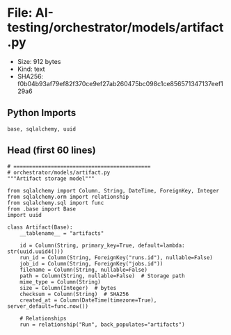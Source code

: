 # File: AI-testing/orchestrator/models/artifact.py

- Size: 912 bytes
- Kind: text
- SHA256: f0b04b93af79ef82f370ce9ef27ab260475bc098c1ce856571347137eef129a6

## Python Imports

```
base, sqlalchemy, uuid
```

## Head (first 60 lines)

```
# ============================================
# orchestrator/models/artifact.py
"""Artifact storage model"""

from sqlalchemy import Column, String, DateTime, ForeignKey, Integer
from sqlalchemy.orm import relationship
from sqlalchemy.sql import func
from .base import Base
import uuid

class Artifact(Base):
    __tablename__ = "artifacts"
    
    id = Column(String, primary_key=True, default=lambda: str(uuid.uuid4()))
    run_id = Column(String, ForeignKey("runs.id"), nullable=False)
    job_id = Column(String, ForeignKey("jobs.id"))
    filename = Column(String, nullable=False)
    path = Column(String, nullable=False)  # Storage path
    mime_type = Column(String)
    size = Column(Integer)  # bytes
    checksum = Column(String)  # SHA256
    created_at = Column(DateTime(timezone=True), server_default=func.now())
    
    # Relationships
    run = relationship("Run", back_populates="artifacts")
```

